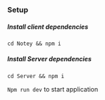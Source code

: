 ### Setup
##### Install client dependencies 
``` cd Notey && npm i ```

##### Install Server dependencies
``` cd Server && npm i ```

```Npm run dev``` to start application 

